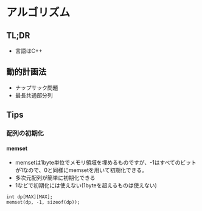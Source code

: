 # アルゴリズム
## TL;DR
- 言語はC++

## 動的計画法
- ナップサック問題
- 最長共通部分列


## Tips
### 配列の初期化
#### memset 
- memsetは1byte単位でメモリ領域を埋めるものですが、-1はすべてのビットが1なので、0と同様にmemsetを用いて初期化できる。
- 多次元配列が簡単に初期化できる
- 1などで初期化には使えない(1byteを超えるものは使えない)
```
int dp[MAX][MAX];
memset(dp, -1, sizeof(dp));
```

